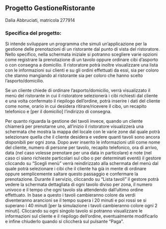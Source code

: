 <h2>Progetto GestioneRistorante</h2>

Dalia Abbruciati, matricola 277914

<h3>Specifica del progetto:</h3>
Si intende sviluppare un programma che simuli un’applicazione per la gestione delle prenotazioni di un ristorante dal punto di vista del ristoratore. Nello specifico, nella schermata iniziale si potranno scegliere varie opzioni come registrare la prenotazione di un tavolo oppure ordinare cibi d’asporto o con consegna a domicilio. Il ristoratore potrà inoltre visualizzare una lista con le informazioni sui clienti e su gli ordini effettuati da essi, sia per coloro che stanno mangiando al ristorante sia per coloro che hanno scelto l’asporto/domicilio.

Se un cliente chiede di ordinare l’asporto/domicilio, verrà visualizzato il menù del ristorante in cui il ristoratore selezionerà i cibi richiesti dal cliente e una volta confermato il riepilogo dell’ordine, potrà inserire i dati del cliente come nome, orario in cui desidera ritirare/ricevere il cibo, un recapito telefonico e [per il domicilio] l’indirizzo di consegna.

Per quanto riguarda la gestione dei tavoli invece, quando un cliente chiamerà per prenotarne uno, all’inizio il ristoratore visualizzerà una schermata che mostra la mappa del locale con le varie zone dal quale potrà selezionare quella che il cliente desidera e vedere quanti tavoli sono ancora disponibili per ogni zona. Dopo aver inserito le informazioni utili come nome del cliente, numero di persone per tavolo, recapito telefonico, ora di arrivo, data (nel caso volesse prenotare per una data in particolare) e note (nel caso ci siano richieste particolari sul cibo o per determinati eventi) il gestore cliccando su “Scegli menù” verrà reindirizzato alla schermata del menù dal quale potrà selezionare i cibi che il cliente ha già in mente di ordinare oppure semplicemente saltare questo passaggio e confermare la prenotazione.
Durante il servizio, cliccando su “Lista tavoli” il gestore potrà vedere la schermata dettagliata di ogni tavolo diviso per zona, il numero univoco e il tempo che ogni tavolo sta attendendo dall’ultimo ordine effettuato. In base a questo i tavoli cambieranno colore da verdi diventeranno arancioni se il tempo supera i 20 minuti e poi rossi se si superano i 40 minuti [per la simulazione i tavoli cambieranno colore ogni 2 minuti]. Cliccando su ogni singolo tavolo si potranno visualizzare le informazioni sul cliente e il riepilogo dell’ordine, eventualmente modificarlo e infine chiuderlo quando si cliccherà sul pulsante “Paga”.


